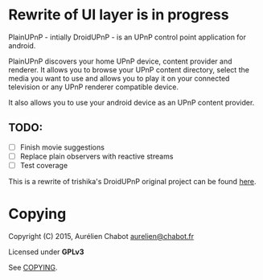 # Rewrite of UI layer is in progress

PlainUPnP - intially DroidUPnP - is an UPnP control point application for android.

PlainUPnP discovers your home UPnP device, content provider and renderer.
It allows you to browse your UPnP content directory, select the media you want
to use and allows you to play it on your connected television or any UPnP renderer
compatible device.

It also allows you to use your android device as an UPnP content provider.

## TODO:
- [ ] Finish movie suggestions
- [ ] Replace plain observers with reactive streams
- [ ] Test coverage

This is a rewrite of trishika's DroidUPnP original project can be found [here](https://github.com/trishika/DroidUPnP).

Copying
=======

Copyright (C) 2015, Aurélien Chabot <aurelien@chabot.fr>

Licensed under **GPLv3**

See [COPYING](https://github.com/m3sv/PlainUPnP/blob/master/COPYING).
